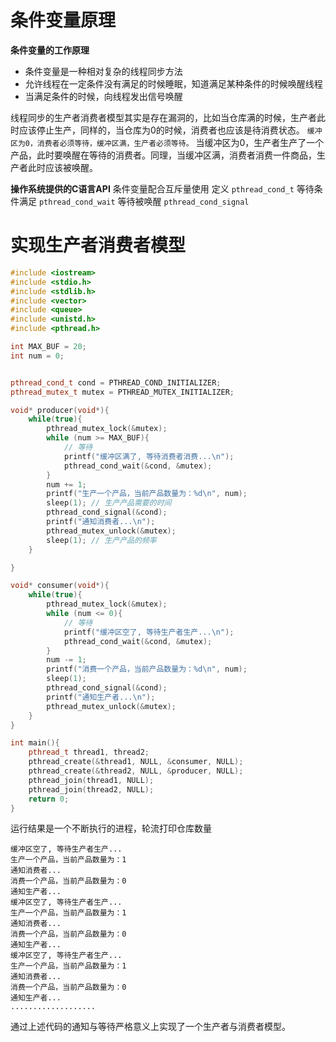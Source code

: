 # 条件变量原理
**条件变量的工作原理**
* 条件变量是一种相对复杂的线程同步方法
* 允许线程在一定条件没有满足的时候睡眠，知道满足某种条件的时候唤醒线程
* 当满足条件的时候，向线程发出信号唤醒

线程同步的生产者消费者模型其实是存在漏洞的，比如当仓库满的时候，生产者此时应该停止生产，同样的，当仓库为0的时候，消费者也应该是待消费状态。
`缓冲区为0，消费者必须等待，缓冲区满，生产者必须等待。`
当缓冲区为0，生产者生产了一个产品，此时要唤醒在等待的消费者。同理，当缓冲区满，消费者消费一件商品，生产者此时应该被唤醒。

**操作系统提供的C语言API**
条件变量配合互斥量使用
定义 `pthread_cond_t`
等待条件满足 `pthread_cond_wait`
等待被唤醒 `pthread_cond_signal`

# 实现生产者消费者模型
```cpp
#include <iostream>
#include <stdio.h>
#include <stdlib.h>
#include <vector>
#include <queue>
#include <unistd.h>
#include <pthread.h>

int MAX_BUF = 20;
int num = 0;


pthread_cond_t cond = PTHREAD_COND_INITIALIZER;
pthread_mutex_t mutex = PTHREAD_MUTEX_INITIALIZER;

void* producer(void*){
    while(true){
        pthread_mutex_lock(&mutex);
        while (num >= MAX_BUF){
            // 等待
            printf("缓冲区满了, 等待消费者消费...\n");
            pthread_cond_wait(&cond, &mutex);
        }
        num += 1;
        printf("生产一个产品，当前产品数量为：%d\n", num);
        sleep(1); // 生产产品需要的时间
        pthread_cond_signal(&cond);
        printf("通知消费者...\n");
        pthread_mutex_unlock(&mutex);
        sleep(1); // 生产产品的频率
    }

}

void* consumer(void*){
    while(true){
        pthread_mutex_lock(&mutex);
        while (num <= 0){
            // 等待
            printf("缓冲区空了, 等待生产者生产...\n");
            pthread_cond_wait(&cond, &mutex);
        }
        num -= 1;
        printf("消费一个产品，当前产品数量为：%d\n", num);
        sleep(1);
        pthread_cond_signal(&cond);
        printf("通知生产者...\n");
        pthread_mutex_unlock(&mutex);
    }
}

int main(){
    pthread_t thread1, thread2;
    pthread_create(&thread1, NULL, &consumer, NULL);
    pthread_create(&thread2, NULL, &producer, NULL);
    pthread_join(thread1, NULL);
    pthread_join(thread2, NULL);
    return 0;
}
```
运行结果是一个不断执行的进程，轮流打印仓库数量
```
缓冲区空了, 等待生产者生产...
生产一个产品，当前产品数量为：1
通知消费者...
消费一个产品，当前产品数量为：0
通知生产者...
缓冲区空了, 等待生产者生产...
生产一个产品，当前产品数量为：1
通知消费者...
消费一个产品，当前产品数量为：0
通知生产者...
缓冲区空了, 等待生产者生产...
生产一个产品，当前产品数量为：1
通知消费者...
消费一个产品，当前产品数量为：0
通知生产者...
...................
```
通过上述代码的通知与等待严格意义上实现了一个生产者与消费者模型。